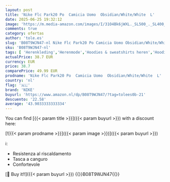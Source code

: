 ```yaml
---
layout: post
title: 'Nike Flc Park20 Po  Camicia Uomo  Obsidian/White/White  L'
date: 2025-06-25 19:32:12
image: 'https://m.media-amazon.com/images/I/31O4Bk6jWXL._SL500_._SL400_.jpg'
comments: true
category: ofertas
author: 'tole.es'
slug: 'B08T9WJN47-nl Nike Flc Park20 Po Camicia Uomo Obsidian/White/White L'
sku: 'B08T9WJN47-nl'
tags: [ 'Herenkleding','Herenmode','Hoodies & sweatshirts heren','Hoodies heren','Kleding, schoenen & sieraden','Kleding, schoenen en sieraden','nike','🇳🇱', ]
actualPrice: 38.7 EUR
currency: EUR
price: 38.7
comparePrice: 49.99 EUR
prodname: 'Nike Flc Park20 Po  Camicia Uomo  Obsidian/White/White  L'
country: 'nl'
flag: '🇳🇱'
brand: 'NIKE'
buyurl: 'https://www.amazon.nl/dp/B08T9WJN47/?tag=tolees0b-21'
descuento: '22.58'
average: '43.9033333333334'
---
```


You can find [{{< param title >}}]({{< param buyurl >}}) with a discount here:

[![{{< param prodname >}}]({{< param image >}})]({{< param buyurl >}})

ℹ️:

- Resistenza al riscaldamento
- Tasca a canguro
- Confortevole

[🛒 Buy it!!]({{< param buyurl >}})
{{<world>}}B08T9WJN47{{</world>}}
